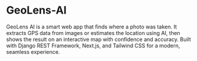 # GeoLens-AI
GeoLens AI is a smart web app that finds where a photo was taken. It extracts GPS data from images or estimates the location using AI, then shows the result on an interactive map with confidence and accuracy. Built with Django REST Framework, Next.js, and Tailwind CSS for a modern, seamless experience.
